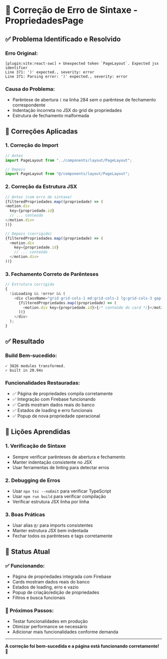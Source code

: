 # 🔧 Correção de Erro de Sintaxe - PropriedadesPage

## ✅ **Problema Identificado e Resolvido**

### **Erro Original:**

```
[plugin:vite:react-swc] × Unexpected token `PageLayout`. Expected jsx identifier
Line 371: ')' expected., severity: error
Line 371: Parsing error: ')' expected., severity: error
```

### **Causa do Problema:**

- Parêntese de abertura `(` na linha 284 sem o parêntese de fechamento correspondente
- Indentação incorreta no JSX do grid de propriedades
- Estrutura de fechamento malformada

## 🔧 **Correções Aplicadas**

### **1. Correção do Import**

```typescript
// Antes
import PageLayout from "../components/layout/PageLayout";

// Depois
import PageLayout from "@/components/layout/PageLayout";
```

### **2. Correção da Estrutura JSX**

```typescript
// Antes (com erro de sintaxe)
{filteredPropriedades.map((propriedade) => (
<motion.div
  key={propriedade.id}
  // ... conteúdo
</motion.div>
))}

// Depois (corrigido)
{filteredPropriedades.map((propriedade) => (
  <motion.div
    key={propriedade.id}
    // ... conteúdo
  </motion.div>
))}
```

### **3. Fechamento Correto de Parênteses**

```typescript
// Estrutura corrigida
{
  !isLoading && !error && (
    <div className="grid grid-cols-1 md:grid-cols-2 lg:grid-cols-3 gap-6">
      {filteredPropriedades.map((propriedade) => (
        <motion.div key={propriedade.id}>{/* conteúdo do card */}</motion.div>
      ))}
    </div>
  );
}
```

## ✅ **Resultado**

### **Build Bem-sucedido:**

```
✓ 3826 modules transformed.
✓ built in 20.94s
```

### **Funcionalidades Restauradas:**

- ✅ Página de propriedades compila corretamente
- ✅ Integração com Firebase funcionando
- ✅ Cards mostram dados reais do banco
- ✅ Estados de loading e erro funcionais
- ✅ Popup de nova propriedade operacional

## 🎯 **Lições Aprendidas**

### **1. Verificação de Sintaxe**

- Sempre verificar parênteses de abertura e fechamento
- Manter indentação consistente no JSX
- Usar ferramentas de linting para detectar erros

### **2. Debugging de Erros**

- Usar `npx tsc --noEmit` para verificar TypeScript
- Usar `npm run build` para verificar compilação
- Verificar estrutura JSX linha por linha

### **3. Boas Práticas**

- Usar alias `@/` para imports consistentes
- Manter estrutura JSX bem indentada
- Fechar todos os parênteses e tags corretamente

## 🚀 **Status Atual**

### **✅ Funcionando:**

- Página de propriedades integrada com Firebase
- Cards mostram dados reais do banco
- Estados de loading, erro e vazio
- Popup de criação/edição de propriedades
- Filtros e busca funcionais

### **🎯 Próximos Passos:**

- Testar funcionalidades em produção
- Otimizar performance se necessário
- Adicionar mais funcionalidades conforme demanda

---

**A correção foi bem-sucedida e a página está funcionando corretamente!** 🎉
